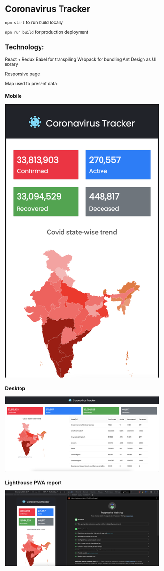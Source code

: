 # Coronavirus Tracker

`npm start`
to run build locally

`npm run build`
for production deployment

## Technology:
React + Redux
Babel for transpiling
Webpack for bundling
Ant Design as UI library

Responsive page

Map used to present data


### Mobile<br />
![Mobile](https://raw.githubusercontent.com/drag-bck/coronavirus-tracker-ui/master/s3.png)

### Desktop<br />
![DEsktop](https://raw.githubusercontent.com/drag-bck/coronavirus-tracker-ui/master/s2.png)

### Lighthouse PWA report<br />
![Lighthouse PWA report](https://raw.githubusercontent.com/drag-bck/coronavirus-tracker-ui/master/s1.png)
